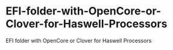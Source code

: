 # EFI-folder-with-OpenCore-or-Clover-for-Haswell-Processors
EFI folder with OpenCore or Clover for Haswell Processors
